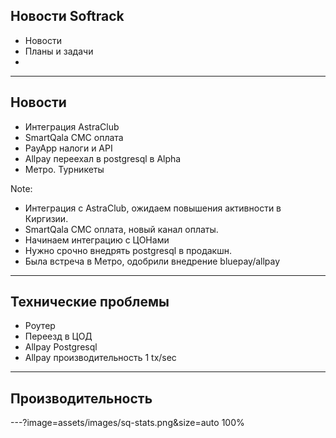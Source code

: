 ## Новости Softrack

- Новости
- Планы и задачи
- 

---

## Новости

- Интеграция AstraClub
- SmartQala СМС оплата
- PayApp налоги и API
- Allpay переехал в postgresql в Alpha
- Метро. Турникеты

Note: 
- Интеграция с AstraClub, ожидаем повышения активности в Киргизии.
- SmartQala СМС оплата, новый канал оплаты.
- Начинаем интеграцию с ЦОНами
- Нужно срочно внедрять postgresql в продакшн.
- Была встреча в Метро, одобрили внедрение bluepay/allpay

---

## Технические проблемы

- Роутер
- Переезд в ЦОД
- Allpay Postgresql
- Allpay производительность 1 tx/sec

---

## Производительность

---?image=assets/images/sq-stats.png&size=auto 100%

## 

